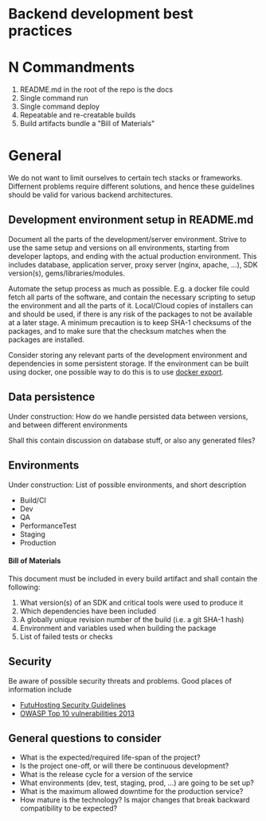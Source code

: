 Backend development best practices
==================================

# N Commandments
1. README.md in the root of the repo is the docs
1. Single command run
1. Single command deploy
1. Repeatable and re-creatable builds
1. Build artifacts bundle a "Bill of Materials"


# General 
We do not want to limit ourselves to certain tech stacks or frameworks. Differnent 
problems require different solutions, and hence these guidelines should be valid 
for various backend architectures. 

## Development environment setup in README.md

Document all the parts of the development/server environment. Strive to use the same
setup and versions on all environments, starting from developer laptops, and ending 
with the actual production environment. This includes database, application server, 
proxy server (nginx, apache, ...), SDK version(s), gems/libraries/modules. 

Automate the setup process as much as possible. E.g. a docker file could fetch all 
parts of the software, and contain the necessary scripting to setup the environment and 
all the parts of it. Local/Cloud copies of installers can and should be used, if there 
is any risk of the packages to not be available at a later stage. A minimum precaution 
is to keep SHA-1 checksums of the packages, and to make sure that the checksum matches 
when the packages are installed. 

Consider storing any relevant parts of the development environment and dependencies in 
some persistent storage. If the environment can be built using docker, one possible 
way to do this is to use [docker export](http://docs.docker.com/reference/commandline/cli/#export).

## Data persistence

Under construction: How do we handle persisted data between versions, and between 
different environments

Shall this contain discussion on database stuff, or also any generated files?


## Environments

Under construction: List of possible environments, and short description
- Build/CI
- Dev
- QA
- PerformanceTest
- Staging
- Production



#### Bill of Materials
This document must be included in every build artifact and shall contain the following: 

1. What version(s) of an SDK and critical tools were used to produce it
1. Which dependencies have been included 
1. A globally unique revision number of the build (i.e. a git SHA-1 hash)
1. Environment and variables used when building the package
1. List of failed tests or checks


## Security

Be aware of possible security threats and problems. Good places of information include

* [FutuHosting Security Guidelines](https://confluence.futurice.com/display/FutuHosting/Security+Guidelines)
* [OWASP Top 10 vulnerabilities 2013](https://www.owasp.org/index.php/Top_10_2013)

## General questions to consider 

* What is the expected/required life-span of the project?
* Is the project one-off, or will there be continuous development? 
* What is the release cycle for a version of the service
* What environments (dev, test, staging, prod, ...) are going to be set up? 
* What is the maximum allowed downtime for the production service? 
* How mature is the technology? Is major changes that break backward compatibility to be expected?

